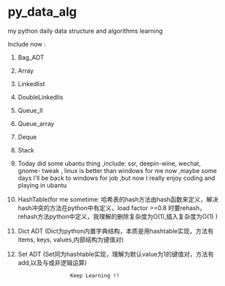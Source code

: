 # py_data_alg
my python daily data structure and algorithms learning 

Include now :

1. Bag_ADT	

2. Array

3. Linkedlist
	
4. DoubleLinkedlis

5. Queue_ll

6. Queue_array

7. Deque

8. Stack

9. Today did some ubantu thing ,include: ssr, deepin-wine, wechat, gnome- tweak , linux is better than windows for me now ,maybe some days I'll be back to windows for job ,but now I really enjoy coding and playing in ubantu

10. HashTable(for me sometime: 哈希表的hash方法由hash函数来定义，解决hash冲突的方法在python中有定义，load factor >=0.8 时要rehash，rehash方法python中定义，我理解的删除复杂度为O(1),插入复杂度为O(1) )

11. Dict ADT (Dict为python内置字典结构，本质是用hashtable实现，方法有items, keys, values,内部结构为键值对)

12. Set ADT (Set同为hashtable实现，理解为默认value为1的键值对，方法有add,以及与或非逻辑运算)

                         Keep Learning !!
